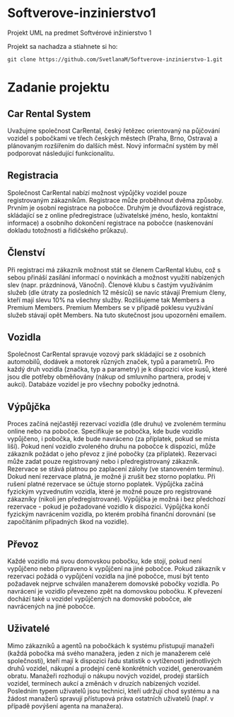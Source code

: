 Softverove-inzinierstvo1
========================

Projekt UML na predmet Softvérové inžinierstvo 1

Projekt sa nachadza a stiahnete si ho:

`git clone https://github.com/SvetlanaM/Softverove-inzinierstvo-1.git`


Zadanie projektu
========================

Car Rental System
--
Uvažujme společnost CarRental, český řetězec orientovaný na půjčování vozidel s pobočkami ve třech
českých městech (Praha, Brno, Ostrava) a plánovaným rozšířením do dalších měst. Nový informační systém
by měl podporovat následující funkcionalitu.

Registracia
--
Společnost CarRental nabízí možnost výpůjčky vozidel pouze registrovaným zákazníkům. Registrace může
proběhnout dvěma způsoby. Prvním je osobní registrace na pobočce. Druhým je dvoufázová registrace,
skládající se z online předregistrace (uživatelské jméno, heslo, kontaktní informace) a osobního dokončení
registrace na pobočce (naskenování dokladu totožnosti a řidičského průkazu).

Členství
--
Při registraci má zákazník možnost stát se členem CarRental klubu, což s sebou přináší zasílání informací o
novinkách a možnost využití nabízených slev (napr. prázdninová, Vánoční). Členové klubu s častým
využíváním služeb (dle útraty za posledních 12 měsíců) se navíc stávají Premium členy, kteří mají slevu 10%
na všechny služby. Rozlišujeme tak Members a Premium Members. Premium Members se v případě poklesu
využívání služeb stávají opět Members. Na tuto skutečnost jsou upozorněni emailem.

Vozidla
--
Společnost CarRental spravuje vozový park skládající se z osobních automobilů, dodávek a motorek různých
značek, typů a parametrů. Pro každý druh vozidla (značka, typ a parametry) je k dispozici více kusů, které
jsou dle potřeby obměňovány (nákup od smluvního partnera, prodej v aukci). Databáze vozidel je pro
všechny pobočky jednotná.

Výpůjčka
--
Proces začíná nejčastěji rezervací vozidla (dle druhu) ve zvoleném termínu online nebo na pobočce.
Specifikuje se pobočka, kde bude vozidlo vypůjčeno, i pobočka, kde bude navráceno (za příplatek, 
pokud se místa liší). Pokud není vozidlo zvoleného druhu na pobočce k dispozici, může zákazník požádat o
jeho převoz z jiné pobočky (za příplatek). Rezervaci může zadat pouze registrovaný nebo i předregistrovaný
zákazník. Rezervace se stává platnou po zaplacení zálohy (ve stanoveném termínu). Dokud není rezervace
platná, je možné ji zrušit bez storno poplatku. Při rušení platné rezervace se účtuje storno poplatek. Výpůjčka
začíná fyzickým vyzvednutím vozidla, které je možné pouze pro registrované zákazníky (nikoli jen
předregistrované). Výpůjčka je možná i bez předchozí rezervace - pokud je požadované vozidlo k dispozici.
Výpůjčka končí fyzickým navrácením vozidla, po kterém probíhá finanční dorovnání (se započítáním
případných škod na vozidle).

Převoz
--
Každé vozidlo má svou domovskou pobočku, kde stojí, pokud není vypůjčeno nebo připraveno k vypůjčení
na jiné pobočce. Pokud zákazník v rezervaci požádá o vypůjčení vozidla na jiné pobočce, musí být tento
požadavek nejprve schválen manažerem domovské pobočky vozidla. Po navrácení je vozidlo převezeno zpět
na domovskou pobočku. K převezení dochází také u vozidel vypůjčených na domovské pobočce, ale
navrácených na jiné pobočce.

Uživatelé
--
Mimo zákazníků a agentů na pobočkách k systému přistupují manažeři (každá pobočka má svého manažera,
jeden z nich je manažerem celé společnosti), kteří mají k dispozici řadu statistik o vytíženosti 
jednotlivých druhů vozidel, nákupní a prodejní ceně konkrétních vozidel, generovaném obratu. Manažeři
rozhodují o nákupu nových vozidel, prodeji starších vozidel, termínech aukcí a změnách v druzích
nabízených vozidel. Posledním typem uživatelů jsou technici, kteří udržují chod systému a na žádost
manažerů spravují přístupová práva ostatních uživatelů (např. v případě povýšení agenta na manažera).
